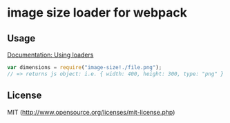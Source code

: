 # image size loader for webpack

## Usage

[Documentation: Using loaders](http://webpack.github.io/docs/using-loaders.html)

``` javascript
var dimensions = require("image-size!./file.png");
// => returns js object: i.e. { width: 400, height: 300, type: "png" }
```

## License

MIT (http://www.opensource.org/licenses/mit-license.php)
